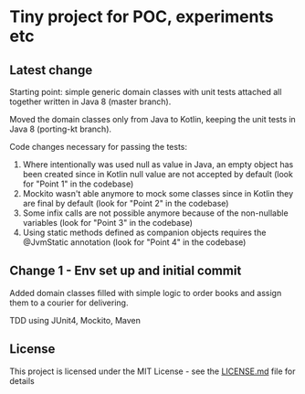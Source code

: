 
# Tiny project for POC, experiments etc

## Latest change

Starting point: simple generic domain classes with unit tests attached all together written in Java 8 (master branch).

Moved the domain classes only from Java to Kotlin, keeping the unit tests in Java 8 (porting-kt branch). 

Code changes necessary for passing the tests:

1. Where intentionally was used null as value in Java, an empty object has been created since in Kotlin null value are not accepted by default (look for "Point 1" in the codebase)
2. Mockito wasn't able anymore to mock some classes since in Kotlin they are final by default (look for "Point 2" in the codebase)
3. Some infix calls are not possible anymore because of the non-nullable variables (look for "Point 3" in the codebase)
4. Using static methods defined as companion objects requires the @JvmStatic annotation (look for "Point 4" in the codebase)



## Change 1 - Env set up and initial commit

Added domain classes filled with simple logic to order books and assign them to a courier for delivering.

TDD using JUnit4, Mockito, Maven


## License

This project is licensed under the MIT License - see the [LICENSE.md](LICENSE.md) file for details
